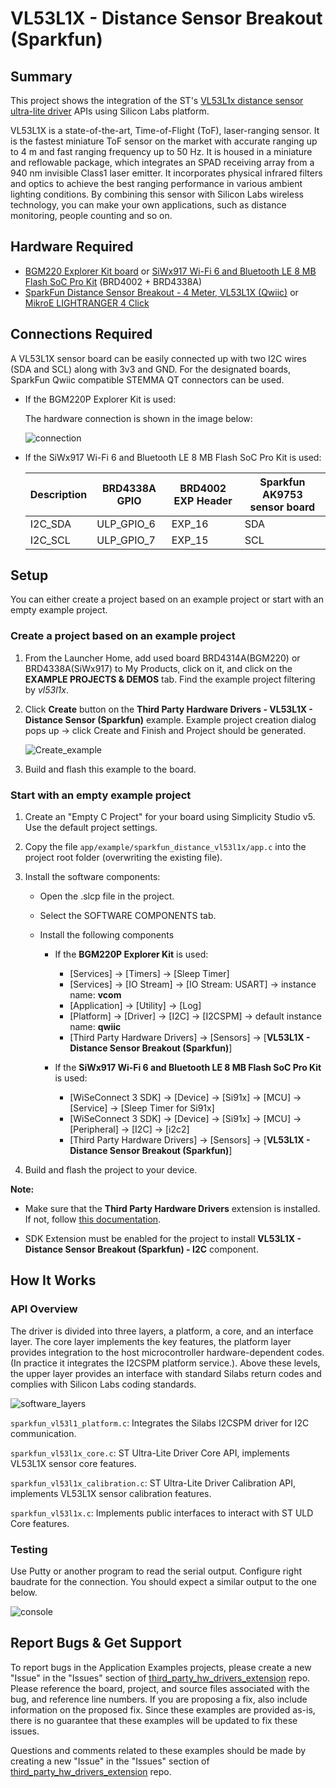 # VL53L1X - Distance Sensor Breakout (Sparkfun) #

## Summary ##

This project shows the integration of the ST's [VL53L1x distance sensor ultra-lite driver](https://www.st.com/en/imaging-and-photonics-solutions/vl53l1x.html#tools-software) APIs using Silicon Labs platform.

VL53L1X is a state-of-the-art, Time-of-Flight (ToF), laser-ranging sensor.
It is the fastest miniature ToF sensor on the market with accurate ranging up to 4 m and fast ranging frequency up to 50 Hz. It is housed in a miniature and reflowable package, which integrates an SPAD receiving array from a 940 nm invisible Class1 laser emitter. It incorporates physical infrared filters and optics to achieve the best ranging performance in various ambient lighting conditions. By combining this sensor with Silicon Labs wireless technology, you can make your own applications, such as distance monitoring, people counting and so on.

## Hardware Required ##

- [BGM220 Explorer Kit board](https://www.silabs.com/development-tools/wireless/bluetooth/bgm220-explorer-kit) or [SiWx917 Wi-Fi 6 and Bluetooth LE 8 MB Flash SoC Pro Kit](https://www.silabs.com/development-tools/wireless/wi-fi/siwx917-pk6031a-wifi-6-bluetooth-le-soc-pro-kit) (BRD4002 + BRD4338A)
- [SparkFun Distance Sensor Breakout - 4 Meter, VL53L1X (Qwiic)](https://www.sparkfun.com/products/14722) or [MikroE LIGHTRANGER 4 Click](https://www.mikroe.com/lightranger-4-click)

## Connections Required ##

A VL53L1X sensor board can be easily connected up with two I2C wires (SDA and SCL) along with 3v3 and GND. For the designated boards, SparkFun Qwiic compatible STEMMA QT connectors can be used.

- If the BGM220P Explorer Kit is used:

  The hardware connection is shown in the image below:

  ![connection](image/connection.png)

- If the SiWx917 Wi-Fi 6 and Bluetooth LE 8 MB Flash SoC Pro Kit is used:

  | Description  | BRD4338A GPIO | BRD4002 EXP Header | Sparkfun AK9753 sensor board |
  | -------------| ------------- | ------------------ | ------------------ |
  | I2C_SDA      | ULP_GPIO_6    | EXP_16             | SDA                |
  | I2C_SCL      | ULP_GPIO_7    | EXP_15             | SCL                |

## Setup ##

You can either create a project based on an example project or start with an empty example project.

### Create a project based on an example project ###

1. From the Launcher Home, add used board BRD4314A(BGM220) or BRD4338A(SiWx917)  to My Products, click on it, and click on the **EXAMPLE PROJECTS & DEMOS** tab. Find the example project filtering by *vl53l1x*.

2. Click **Create** button on the **Third Party Hardware Drivers - VL53L1X - Distance Sensor (Sparkfun)** example. Example project creation dialog pops up -> click Create and Finish and Project should be generated.

   ![Create_example](image/create_example.png)

3. Build and flash this example to the board.

### Start with an empty example project ###

1. Create an "Empty C Project" for your board using Simplicity Studio v5. Use the default project settings.

2. Copy the file `app/example/sparkfun_distance_vl53l1x/app.c` into the project root folder (overwriting the existing file).

3. Install the software components:

   - Open the .slcp file in the project.

   - Select the SOFTWARE COMPONENTS tab.

   - Install the following components

      - If the **BGM220P Explorer Kit** is used:

         - [Services] → [Timers] → [Sleep Timer]
         - [Services] → [IO Stream] → [IO Stream: USART] → instance name: **vcom**
         - [Application] →  [Utility] → [Log]
         - [Platform] → [Driver] → [I2C] → [I2CSPM] → default instance name: **qwiic**
         - [Third Party Hardware Drivers] → [Sensors] → [**VL53L1X - Distance Sensor Breakout (Sparkfun)**]

      - If the **SiWx917 Wi-Fi 6 and Bluetooth LE 8 MB Flash SoC Pro Kit** is used:

         - [WiSeConnect 3 SDK] → [Device] → [Si91x] → [MCU] → [Service] → [Sleep Timer for Si91x]
         - [WiSeConnect 3 SDK] → [Device] → [Si91x] → [MCU] → [Peripheral] → [I2C] → [i2c2]
         - [Third Party Hardware Drivers] → [Sensors] → [**VL53L1X - Distance Sensor Breakout (Sparkfun)**]

4. Build and flash the project to your device.

**Note:**

- Make sure that the **Third Party Hardware Drivers** extension is installed. If not, follow [this documentation](https://github.com/SiliconLabs/third_party_hw_drivers_extension/blob/master/README.md#how-to-add-to-simplicity-studio-ide).

- SDK Extension must be enabled for the project to install **VL53L1X - Distance Sensor Breakout (Sparkfun) - I2C** component.

## How It Works ##

### API Overview ###

The driver is divided into three layers, a platform, a core, and an interface layer. The core layer implements the key features, the platform layer provides integration to the host microcontroller hardware-dependent codes. (In practice it integrates the I2CSPM platform service.). Above these levels, the upper layer provides an interface with standard Silabs return codes and complies with Silicon Labs coding standards.

![software_layers](image/software_layers.png)

`sparkfun_vl53l1_platform.c`: Integrates the Silabs I2CSPM driver for I2C communication.

`sparkfun_vl53l1x_core.c`: ST Ultra-Lite Driver Core API, implements VL53L1X sensor core features.

`sparkfun_vl53l1x_calibration.c`: ST Ultra-Lite Driver Calibration API, implements VL53L1X sensor calibration features.

`sparkfun_vl53l1x.c`: Implements public interfaces to interact with ST ULD Core features.

### Testing ###

Use Putty or another program to read the serial output. Configure right baudrate for the connection. You should expect a similar output to the one below.

![console](image/console.png)

## Report Bugs & Get Support ##

To report bugs in the Application Examples projects, please create a new "Issue" in the "Issues" section of [third_party_hw_drivers_extension](https://github.com/SiliconLabs/third_party_hw_drivers_extension) repo. Please reference the board, project, and source files associated with the bug, and reference line numbers. If you are proposing a fix, also include information on the proposed fix. Since these examples are provided as-is, there is no guarantee that these examples will be updated to fix these issues.

Questions and comments related to these examples should be made by creating a new "Issue" in the "Issues" section of [third_party_hw_drivers_extension](https://github.com/SiliconLabs/third_party_hw_drivers_extension) repo.
